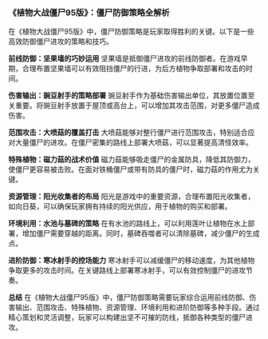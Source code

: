 ### 《植物大战僵尸95版》：僵尸防御策略全解析

在《植物大战僵尸95版》中，僵尸防御策略是玩家取得胜利的关键。以下是一些高效防御僵尸进攻的策略和技巧。

**前线防御：坚果墙的巧妙运用**
坚果墙是抵御僵尸进攻的前线防御者。在游戏早期，合理布置坚果墙可以有效阻挡僵尸的行进，为后方植物争取部署和攻击的时间。

**伤害输出：豌豆射手的策略部署**
豌豆射手作为基础伤害输出单位，其放置位置至关重要。将豌豆射手放置于屋顶或高台上，可以增加其攻击范围，对更多僵尸造成伤害。

**范围攻击：大喷菇的覆盖打击**
大喷菇能够对整行僵尸进行范围攻击，特别适合应对大量僵尸的进攻。在僵尸密集的路线上部署大喷菇，可以显著提高清怪效率。

**特殊植物：磁力菇的战术价值**
磁力菇能够吸走僵尸的金属防具，降低其防御力，使僵尸更容易被击败。在面对铁桶僵尸或带有防具的僵尸时，磁力菇的作用尤为关键。

**资源管理：阳光收集者的布局**
阳光是游戏中的重要资源，合理布置阳光收集者，如向日葵，可以确保玩家拥有持续的阳光供应，用于植物的购买和部署。

**环境利用：水池与墓碑的策略**
在有水池的路线上，可以利用莲叶让植物在水上部署，增加僵尸需要穿越的距离。同时，墓碑吞噬者可以清除墓碑，减少僵尸的生成点。

**进阶防御：寒冰射手的控场能力**
寒冰射手可以减缓僵尸的移动速度，为其他植物争取更多的攻击时间。在关键路线上部署寒冰射手，可以有效控制僵尸的进攻节奏。

**总结**
在《植物大战僵尸95版》中，僵尸防御策略需要玩家综合运用前线防御、伤害输出、范围攻击、特殊植物、资源管理、环境利用和进阶防御等多种手段。通过精心策划和灵活调整，玩家可以构建出坚不可摧的防线，抵御各种类型的僵尸进攻。